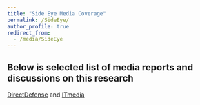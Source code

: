 ```yaml
---
title: "Side Eye Media Coverage"
permalink: /SideEye/
author_profile: true
redirect_from: 
  - /media/SideEye
---
```


## Below is selected list of media reports and discussions on this research
<a href="https://www.directdefense.com/is-this-thing-on-privacy-and-your-smartphone-microphone/">DirectDefense<a/> and 
<a href="https://www.itmedia.co.jp/news/articles/2305/22/news058.html">ITmedia<a/>
<br/>